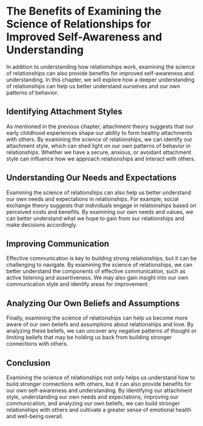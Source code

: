 The Benefits of Examining the Science of Relationships for Improved Self-Awareness and Understanding
=======================================================================================================================================================

In addition to understanding how relationships work, examining the science of relationships can also provide benefits for improved self-awareness and understanding. In this chapter, we will explore how a deeper understanding of relationships can help us better understand ourselves and our own patterns of behavior.

Identifying Attachment Styles
-----------------------------

As mentioned in the previous chapter, attachment theory suggests that our early childhood experiences shape our ability to form healthy attachments with others. By examining the science of relationships, we can identify our attachment style, which can shed light on our own patterns of behavior in relationships. Whether we have a secure, anxious, or avoidant attachment style can influence how we approach relationships and interact with others.

Understanding Our Needs and Expectations
----------------------------------------

Examining the science of relationships can also help us better understand our own needs and expectations in relationships. For example, social exchange theory suggests that individuals engage in relationships based on perceived costs and benefits. By examining our own needs and values, we can better understand what we hope to gain from our relationships and make decisions accordingly.

Improving Communication
-----------------------

Effective communication is key to building strong relationships, but it can be challenging to navigate. By examining the science of relationships, we can better understand the components of effective communication, such as active listening and assertiveness. We may also gain insight into our own communication style and identify areas for improvement.

Analyzing Our Own Beliefs and Assumptions
-----------------------------------------

Finally, examining the science of relationships can help us become more aware of our own beliefs and assumptions about relationships and love. By analyzing these beliefs, we can uncover any negative patterns of thought or limiting beliefs that may be holding us back from building stronger connections with others.

Conclusion
----------

Examining the science of relationships not only helps us understand how to build stronger connections with others, but it can also provide benefits for our own self-awareness and understanding. By identifying our attachment style, understanding our own needs and expectations, improving our communication, and analyzing our own beliefs, we can build stronger relationships with others and cultivate a greater sense of emotional health and well-being overall.
